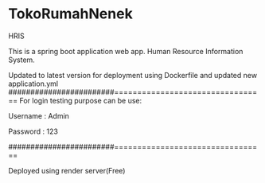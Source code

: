 # TokoRumahNenek
HRIS

This is a spring boot application web app.
Human Resource Information System.

Updated to latest version for deployment using Dockerfile and updated new application.yml
########################=================================
For login testing purpose can be use:



Username : Admin


Password : 123




########################=================================

Deployed using render server(Free)
